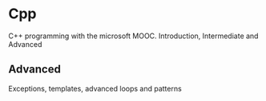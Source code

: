 # Cpp
C++ programming with the microsoft MOOC.
Introduction, Intermediate and Advanced

## Advanced
Exceptions, templates, advanced loops and patterns
